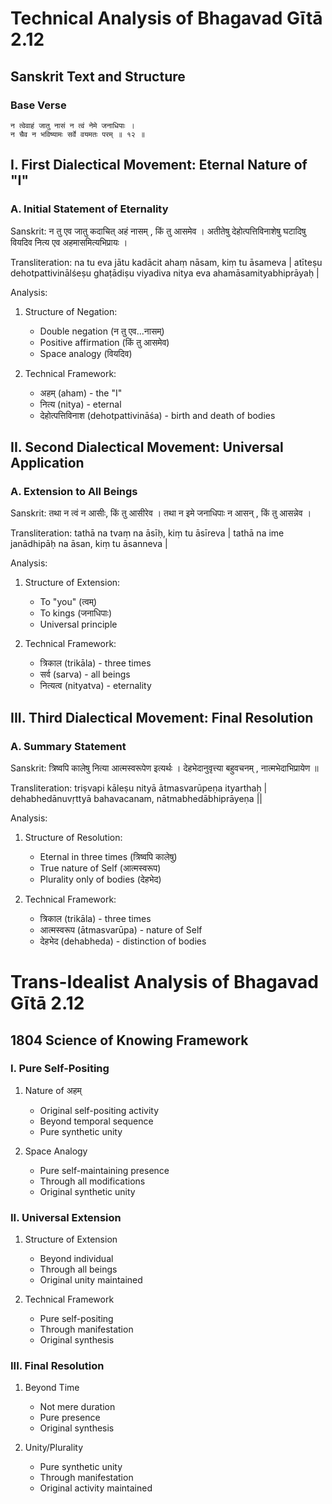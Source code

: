 # Technical Analysis of Bhagavad Gītā 2.12

## Sanskrit Text and Structure

### Base Verse
```sanskrit
न त्वेवाहं जातु नासं न त्वं नेमे जनाधिपाः ।
न चैव न भविष्यामः सर्वे वयमतः परम् ॥ १२ ॥
```

## I. First Dialectical Movement: Eternal Nature of "I"

### A. Initial Statement of Eternality
Sanskrit:
न तु एव जातु कदाचित् अहं नासम् , किं तु आसमेव । अतीतेषु देहोत्पत्तिविनाशेषु घटादिषु वियदिव नित्य एव अहमासमित्यभिप्रायः ।

Transliteration:
na tu eva jātu kadācit ahaṃ nāsam, kiṃ tu āsameva |
atīteṣu dehotpattivinālśeṣu ghaṭādiṣu viyadiva nitya eva ahamāsamityabhiprāyaḥ |

Analysis:
1. Structure of Negation:
   - Double negation (न तु एव...नासम्)
   - Positive affirmation (किं तु आसमेव)
   - Space analogy (वियदिव)

2. Technical Framework:
   - अहम् (aham) - the "I"
   - नित्य (nitya) - eternal
   - देहोत्पत्तिविनाश (dehotpattivināśa) - birth and death of bodies

## II. Second Dialectical Movement: Universal Application

### A. Extension to All Beings
Sanskrit:
तथा न त्वं न आसीः, किं तु आसीरेव । तथा न इमे जनाधिपाः न आसन् , किं तु आसन्नेव ।

Transliteration:
tathā na tvaṃ na āsīḥ, kiṃ tu āsīreva | tathā na ime janādhipāḥ na āsan, kiṃ tu āsanneva |

Analysis:
1. Structure of Extension:
   - To "you" (त्वम्)
   - To kings (जनाधिपाः)
   - Universal principle

2. Technical Framework:
   - त्रिकाल (trikāla) - three times
   - सर्व (sarva) - all beings
   - नित्यत्व (nityatva) - eternality

## III. Third Dialectical Movement: Final Resolution

### A. Summary Statement
Sanskrit:
त्रिष्वपि कालेषु नित्या आत्मस्वरूपेण इत्यर्थः । देहभेदानुवृत्त्या बहुवचनम् , नात्मभेदाभिप्रायेण ॥

Transliteration:
triṣvapi kāleṣu nityā ātmasvarūpeṇa ityarthaḥ |
dehabhedānuvṛttyā bahavacanam, nātmabhedābhiprāyeṇa ||

Analysis:
1. Structure of Resolution:
   - Eternal in three times (त्रिष्वपि कालेषु)
   - True nature of Self (आत्मस्वरूप)
   - Plurality only of bodies (देहभेद)

2. Technical Framework:
   - त्रिकाल (trikāla) - three times
   - आत्मस्वरूप (ātmasvarūpa) - nature of Self
   - देहभेद (dehabheda) - distinction of bodies

# Trans-Idealist Analysis of Bhagavad Gītā 2.12

## 1804 Science of Knowing Framework

### I. Pure Self-Positing

1. Nature of अहम्
   - Original self-positing activity
   - Beyond temporal sequence
   - Pure synthetic unity

2. Space Analogy
   - Pure self-maintaining presence
   - Through all modifications
   - Original synthetic unity

### II. Universal Extension

1. Structure of Extension
   - Beyond individual
   - Through all beings
   - Original unity maintained

2. Technical Framework
   - Pure self-positing
   - Through manifestation
   - Original synthesis

### III. Final Resolution

1. Beyond Time
   - Not mere duration
   - Pure presence
   - Original synthesis

2. Unity/Plurality
   - Pure synthetic unity
   - Through manifestation
   - Original activity maintained
